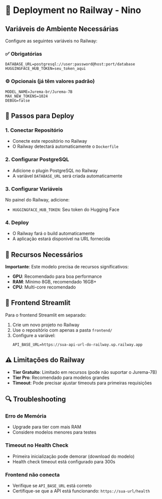 # 🚀 Deployment no Railway - Nino

## Variáveis de Ambiente Necessárias

Configure as seguintes variáveis no Railway:

### ✅ Obrigatórias
```
DATABASE_URL=postgresql://user:password@host:port/database
HUGGINGFACE_HUB_TOKEN=seu_token_aqui
```

### ⚙️ Opcionais (já têm valores padrão)
```
MODEL_NAME=Jurema-br/Jurema-7B
MAX_NEW_TOKENS=1024
DEBUG=false
```

## 📝 Passos para Deploy

### 1. Conectar Repositório
- Conecte este repositório no Railway
- O Railway detectará automaticamente o `Dockerfile`

### 2. Configurar PostgreSQL
- Adicione o plugin PostgreSQL no Railway
- A variável `DATABASE_URL` será criada automaticamente

### 3. Configurar Variáveis
No painel do Railway, adicione:
- `HUGGINGFACE_HUB_TOKEN`: Seu token do Hugging Face

### 4. Deploy
- O Railway fará o build automaticamente
- A aplicação estará disponível na URL fornecida

## 🔧 Recursos Necessários

**Importante**: Este modelo precisa de recursos significativos:
- **GPU**: Recomendado para boa performance
- **RAM**: Mínimo 8GB, recomendado 16GB+
- **CPU**: Multi-core recomendado

## 📱 Frontend Streamlit

Para o frontend Streamlit em separado:

1. Crie um novo projeto no Railway
2. Use o repositório com apenas a pasta `frontend/`
3. Configure a variável:
   ```
   API_BASE_URL=https://sua-api-url-do-railway.up.railway.app
   ```

## ⚠️ Limitações do Railway

- **Tier Gratuito**: Limitado em recursos (pode não suportar o Jurema-7B)
- **Tier Pro**: Recomendado para modelos grandes
- **Timeout**: Pode precisar ajustar timeouts para primeiras requisições

## 🔍 Troubleshooting

### Erro de Memória
- Upgrade para tier com mais RAM
- Considere modelos menores para testes

### Timeout no Health Check
- Primeira inicialização pode demorar (download do modelo)
- Health check timeout está configurado para 300s

### Frontend não conecta
- Verifique se `API_BASE_URL` está correto
- Certifique-se que a API está funcionando: `https://sua-url/health`